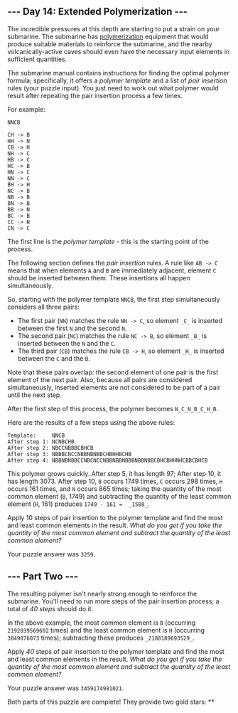 
## --- Day 14: Extended Polymerization ---

The incredible pressures at this depth are starting to put a strain on your submarine. The submarine has  [polymerization](https://en.wikipedia.org/wiki/Polymerization)  equipment that would produce suitable materials to reinforce the submarine, and the nearby volcanically-active caves should even have the necessary input elements in sufficient quantities.

The submarine manual contains  instructions  for finding the optimal polymer formula; specifically, it offers a  _polymer template_  and a list of  _pair insertion_  rules (your puzzle input). You just need to work out what polymer would result after repeating the pair insertion process a few times.

For example:

```
NNCB

CH -> B
HH -> N
CB -> H
NH -> C
HB -> C
HC -> B
HN -> C
NN -> C
BH -> H
NC -> B
NB -> B
BN -> B
BB -> N
BC -> B
CC -> N
CN -> C

```

The first line is the  _polymer template_  - this is the starting point of the process.

The following section defines the  _pair insertion_  rules. A rule like  `AB -> C`  means that when elements  `A`  and  `B`  are immediately adjacent, element  `C`  should be inserted between them. These insertions all happen simultaneously.

So, starting with the polymer template  `NNCB`, the first step simultaneously considers all three pairs:

-   The first pair (`NN`) matches the rule  `NN -> C`, so element  `_C_`  is inserted between the first  `N`  and the second  `N`.
-   The second pair (`NC`) matches the rule  `NC -> B`, so element  `_B_`  is inserted between the  `N`  and the  `C`.
-   The third pair (`CB`) matches the rule  `CB -> H`, so element  `_H_`  is inserted between the  `C`  and the  `B`.

Note that these pairs overlap: the second element of one pair is the first element of the next pair. Also, because all pairs are considered simultaneously, inserted elements are not considered to be part of a pair until the next step.

After the first step of this process, the polymer becomes  `N_C_N_B_C_H_B`.

Here are the results of a few steps using the above rules:

```
Template:     NNCB
After step 1: NCNBCHB
After step 2: NBCCNBBBCBHCB
After step 3: NBBBCNCCNBBNBNBBCHBHHBCHB
After step 4: NBBNBNBBCCNBCNCCNBBNBBNBBBNBBNBBCBHCBHHNHCBBCBHCB

```

This polymer grows quickly. After step 5, it has length 97; After step 10, it has length 3073. After step 10,  `B`  occurs 1749 times,  `C`  occurs 298 times,  `H`  occurs 161 times, and  `N`  occurs 865 times; taking the quantity of the most common element (`B`, 1749) and subtracting the quantity of the least common element (`H`, 161) produces  `1749 - 161 =  _1588_`.

Apply 10 steps of pair insertion to the polymer template and find the most and least common elements in the result.  _What do you get if you take the quantity of the most common element and subtract the quantity of the least common element?_

Your puzzle answer was  `3259`.

## --- Part Two ---

The resulting polymer isn't nearly strong enough to reinforce the submarine. You'll need to run more steps of the pair insertion process; a total of  _40 steps_  should do it.

In the above example, the most common element is  `B`  (occurring  `2192039569602`  times) and the least common element is  `H`  (occurring  `3849876073`  times); subtracting these produces  `_2188189693529_`.

Apply  _40_  steps of pair insertion to the polymer template and find the most and least common elements in the result.  _What do you get if you take the quantity of the most common element and subtract the quantity of the least common element?_

Your puzzle answer was  `3459174981021`.

Both parts of this puzzle are complete! They provide two gold stars: **